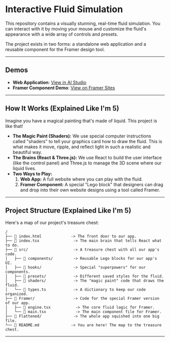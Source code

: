 # Interactive Fluid Simulation

This repository contains a visually stunning, real-time fluid simulation. You can interact with it by moving your mouse and customize the fluid's appearance with a wide array of controls and presets.

The project exists in two forms: a standalone web application and a reusable component for the Framer design tool.

---

## Demos

*   **Web Application**: [View in AI Studio](https://ai.studio/apps/drive/1ZETrrcQbFYPXQ5fYL_jh5VMjbLvmkmb6)
*   **Framer Component Demo**: [View on Framer Sites](https://conclusive-form-676715.framer.app/home)

---

## How It Works (Explained Like I'm 5)

Imagine you have a magical painting that's made of liquid. This project is like that!

*   **The Magic Paint (Shaders):** We use special computer instructions called "shaders" to tell your graphics card how to draw the fluid. This is what makes it move, ripple, and reflect light in such a realistic and beautiful way.
*   **The Brains (React & Three.js):** We use React to build the user interface (like the control panel) and Three.js to manage the 3D scene where our liquid lives.
*   **Two Ways to Play:**
    1.  **Web App:** A full website where you can play with the fluid.
    2.  **Framer Component:** A special "Lego block" that designers can drag and drop into their own website designs using a tool called Framer.

---

## Project Structure (Explained Like I'm 5)

Here's a map of our project's treasure chest:

```
/
├── 📄 index.html             -> The front door to our app.
├── 📄 index.tsx               -> The main brain that tells React what to do.
├── 📂 src/                    -> A treasure chest with all our app's code.
│   ├── 📂 components/         -> Reusable Lego blocks for our app's UI.
│   ├── 📂 hooks/              -> Special "superpowers" for our components.
│   ├── 📂 presets/            -> Different saved styles for the fluid.
│   ├── 📂 shaders/            -> The "magic paint" code that draws the fluid.
│   └── 📄 types.ts            -> A dictionary to keep our code organized.
├── 📂 Framer/                 -> Code for the special Framer version of our app.
│   ├── 📄 engine.tsx           -> The core fluid logic for Framer.
│   └── 📄 main.tsx             -> The main component file for Framer.
├── 📂 Flattened/              -> The whole app squished into one big file.
└── 📄 README.md              -> You are here! The map to the treasure chest.
```

---

